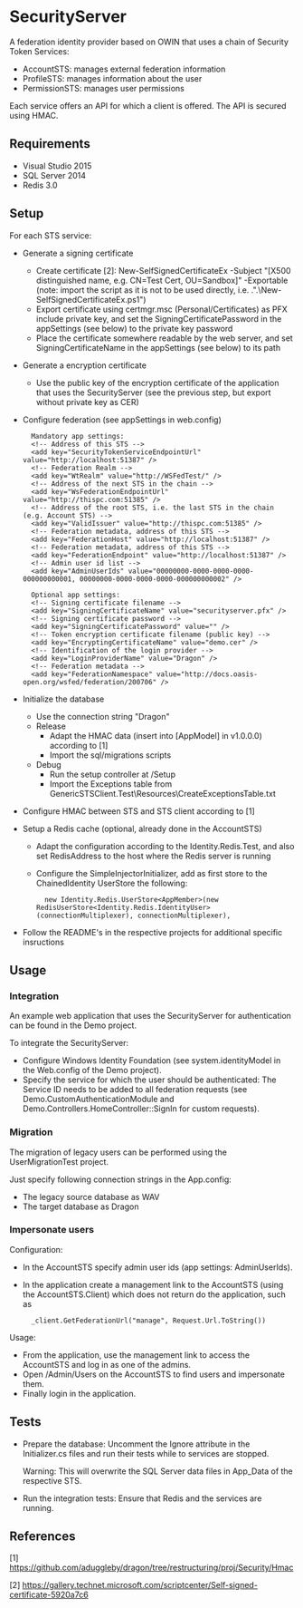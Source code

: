 SecurityServer
==============

A federation identity provider based on OWIN that uses a chain of Security Token Services:

* AccountSTS: manages external federation information
* ProfileSTS: manages information about the user
* PermissionSTS: manages user permissions

Each service offers an API for which a client is offered. The API is secured using HMAC.


Requirements
------------

* Visual Studio 2015
* SQL Server 2014
* Redis 3.0


Setup
-----

For each STS service:

* Generate a signing certificate
    * Create certificate [2]: New-SelfSignedCertificateEx -Subject "[X500 distinguished name, e.g. CN=Test Cert, OU=Sandbox]" -Exportable (note: import the script as it is not to be used directly, i.e. .".\New-SelfSignedCertificateEx.ps1")
    * Export certificate using certmgr.msc (Personal/Certificates) as PFX include private key, and set the SigningCertificatePassword in the appSettings  (see below) to the private key password
    * Place the certificate somewhere readable by the web server, and set SigningCertificateName in the appSettings (see below) to its path
* Generate a encryption certificate
    * Use the public key of the encryption certificate of the application that uses the SecurityServer (see the previous step, but export without private key as CER)   
* Configure federation (see appSettings in web.config)

        Mandatory app settings:
        <!-- Address of this STS -->
        <add key="SecurityTokenServiceEndpointUrl" value="http://localhost:51387" />
        <!-- Federation Realm -->
        <add key="WtRealm" value="http://WSFedTest/" />
        <!-- Address of the next STS in the chain -->
        <add key="WsFederationEndpointUrl" value="http://thispc.com:51385" />
        <!-- Address of the root STS, i.e. the last STS in the chain (e.g. Account STS) -->
        <add key="ValidIssuer" value="http://thispc.com:51385" />
        <!-- Federation metadata, address of this STS -->
        <add key="FederationHost" value="http://localhost:51387" />
        <!-- Federation metadata, address of this STS -->
        <add key="FederationEndpoint" value="http://localhost:51387" />
        <!-- Admin user id list -->
        <add key="AdminUserIds" value="00000000-0000-0000-0000-000000000001, 00000000-0000-0000-0000-000000000002" />

        Optional app settings:
        <!-- Signing certificate filename -->
        <add key="SigningCertificateName" value="securityserver.pfx" />
        <!-- Signing certificate password -->
        <add key="SigningCertificatePassword" value="" />
        <!-- Token encryption certificate filename (public key) -->
        <add key="EncryptingCertificateName" value="demo.cer" />
        <!-- Identification of the login provider -->
        <add key="LoginProviderName" value="Dragon" />
        <!-- Federation metadata -->
        <add key="FederationNamespace" value="http://docs.oasis-open.org/wsfed/federation/200706" />

* Initialize the database
    * Use the connection string "Dragon"
    * Release
        * Adapt the HMAC data (insert into [AppModel] in v1.0.0.0) according to [1]
        * Import the sql/migrations scripts
    * Debug
        * Run the setup controller at /Setup
        * Import the Exceptions table from GenericSTSClient.Test\Resources\CreateExceptionsTable.txt
* Configure HMAC between STS and STS client according to [1]
* Setup a Redis cache (optional, already done in the AccountSTS)
    * Adapt the configuration according to the Identity.Redis.Test, and also set RedisAddress to the host where the Redis server is running
    * Configure the SimpleInjectorInitializer, add as first store to the ChainedIdentity UserStore the following:

            new Identity.Redis.UserStore<AppMember>(new RedisUserStore<Identity.Redis.IdentityUser>(connectionMultiplexer), connectionMultiplexer),

* Follow the README's in the respective projects for additional specific insructions


Usage
-----

### Integration

An example web application that uses the SecurityServer for authentication can be found in the Demo project.

To integrate the SecurityServer:

* Configure Windows Identity Foundation (see system.identityModel in the Web.config of the Demo project).
* Specify the service for which the user should be authenticated: The Service ID needs to be added to all federation requests (see Demo.CustomAuthenticationModule and Demo.Controllers.HomeController::SignIn for custom requests).

### Migration

The migration of legacy users can be performed using the UserMigrationTest project. 

Just specify following connection strings in the App.config:

* The legacy source database as WAV
* The target database as Dragon

### Impersonate users

Configuration:

* In the AccountSTS specify admin user ids (app settings: AdminUserIds).
* In the application create a management link to the AccountSTS (using the AccountSTS.Client) which does not return do the application, such as

        _client.GetFederationUrl("manage", Request.Url.ToString())

Usage:

* From the application, use the management link to access the AccountSTS and log in as one of the admins.
* Open /Admin/Users on the AccountSTS to find users and impersonate them.
* Finally login in the application.

Tests
-----

* Prepare the database:
  Uncomment the Ignore attribute in the Initializer.cs files and run their tests while to services are stopped.

  Warning: This will overwrite the SQL Server data files in App_Data of the respective STS.

* Run the integration tests:
  Ensure that Redis and the services are running.


References
----------

[1] https://github.com/aduggleby/dragon/tree/restructuring/proj/Security/Hmac

[2] https://gallery.technet.microsoft.com/scriptcenter/Self-signed-certificate-5920a7c6